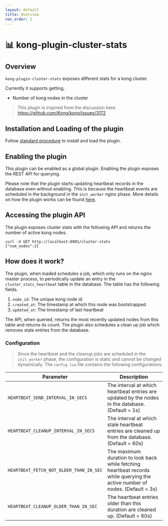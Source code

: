 ```yaml
---
layout: default
title: Overview
nav_order: 1
---
```



# 📊 kong-plugin-cluster-stats

## Overview

`kong-plugin-cluster-stats` exposes different stats for a kong cluster. 

Currently it supports getting,
- Number of kong nodes in the cluster

> This plugin is inspired from the discussion here: https://github.com/Kong/kong/issues/3172

## Installation and Loading of the plugin

Follow [standard procedure](https://docs.konghq.com/gateway-oss/2.0.x/plugin-development/distribution/) to install and load the plugin.

## Enabling the plugin

This plugin can be enabled as a global plugin. Enabling the plugin exposes the REST API for querying. 

Please note that the plugin starts updating heartbeat records in the database even without enabling. This is because the heartbeat events are scheduled in the background in the `init_worker` nginx phase. More details on how the plugin works can be found [here](#how-does-it-work).

## Accessing the plugin API

The plugin exposes cluster stats with the following API and returns the number of active kong nodes.
```
curl -X GET http://localhost:8001/cluster-stats
{"num_nodes":2}
```

## How does it work?

The plugin, when loaded schedules a job, which only runs on the nginx master process, to periodically update an entry in the `cluster_stats_heartbeat` table in the database. The table has the following fields.
1. `node_id`: The unique kong node id
2. `created_at`: The timestamp at which this node was bootstrapped
3. `updated_at`: The timestamp of last heartbeat

The API, when queried, returns the most recently updated nodes from this table and returns its count. The plugin also schedules a clean up job which removes stale entries from the database.

### Configuration


> Since the heartbeat and the cleanup jobs are scheduled in the `init_worker` phase, the configuration is static and cannot be changed dynamically. The `config.lua` file contains the following configurations.

| Parameter | Description |
| ------ | ------ |
|`HEARTBEAT_SEND_INTERVAL_IN_SECS` | The interval at which heartbeat entries are updated by the nodes in the database. (Default = 1s)|
|`HEARTBEAT_CLEANUP_INTERVAL_IN_SECS` | The interval at which stale heartbeat entries are cleaned up from the database. (Default = 60s)|
|`HEARTBEAT_FETCH_NOT_OLDER_THAN_IN_SEC` | The maximum duration to look back while fetching heartbeat records while querying the active number of nodes. (Default = 3s)|
|`HEARTBEAT_CLEANUP_OLDER_THAN_IN_SEC` | The heartbeat entries older than this duration are cleaned up. (Default = 60s)| 

